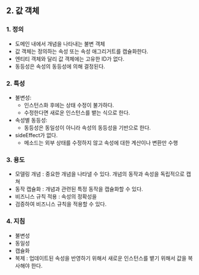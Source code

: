 ## 2. 값 객체
### 1. 정의
- 도메인 내에서 개념을 나타내는 불변 객체
- 값 객체는 정의하는 속성 또는 속성 애그리거트를 캡슐화한다.
- 엔티티 객체와 달리 값 객체에는 고유한 ID가 없다.
- 동등성은 속성의 동등성에 의해 결정된다.

### 2. 특성
- 불변성:
    - 인스턴스화 후에는 상태 수정이 불가하다.
    - 수정한다면 새로운 인스턴스를 뱉는 식으로 한다.
- 속성별 동등성:
    - 동등성은 동일성이 아니라 속성의 동등성을 기반으로 한다.
- sideEffect가 없다.
    - 메소드는 외부 상태를 수정하지 않고 속성에 대한 계산이나 변환만 수행

### 3. 용도
- 모델링 개념 : 중요한 개념을 나타낼 수 있다. 개념의 동작과 속성을 독립적으로 캡쳐
- 동작 캡슐화 : 개념과 관련된 특정 동작을 캡슐화할 수 있다.
- 비즈니스 규칙 적용 : 속성의 정확성을
- 검증하여 비즈니스 규칙을 적용할 수 있다.


### 4. 지침
- 불변성
- 동일성
- 캡슐화
- 복제 : 업데이트된 속성을 반영하기 위해서 새로운 인스턴스를 뱉기 위해서 값을 복사해야 한다.